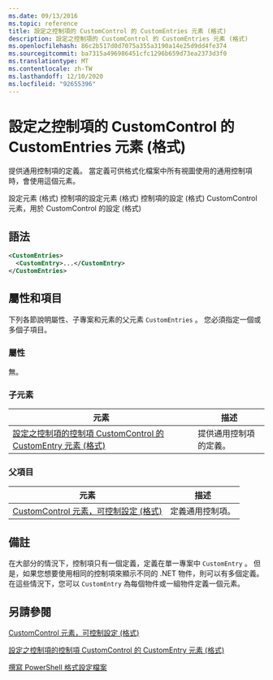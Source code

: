 ```yaml
---
ms.date: 09/13/2016
ms.topic: reference
title: 設定之控制項的 CustomControl 的 CustomEntries 元素 (格式)
description: 設定之控制項的 CustomControl 的 CustomEntries 元素 (格式)
ms.openlocfilehash: 86c2b517d0d7075a355a3190a14e25d9dd4fe374
ms.sourcegitcommit: ba7315a496986451cfc1296b659d73ea2373d3f0
ms.translationtype: MT
ms.contentlocale: zh-TW
ms.lasthandoff: 12/10/2020
ms.locfileid: "92655396"
---
```

# <a name="customentries-element-for-customcontrol-for-controls-for-configuration-format"></a>設定之控制項的 CustomControl 的 CustomEntries 元素 (格式)

提供通用控制項的定義。 當定義可供格式化檔案中所有視圖使用的通用控制項時，會使用這個元素。

設定元素 (格式) 控制項的設定元素 (格式) 控制項的設定 (格式) CustomControl 元素，用於 CustomControl 的設定 (格式) 

## <a name="syntax"></a>語法

```xml
<CustomEntries>
  <CustomEntry>...</CustomEntry>
</CustomEntries>

```

## <a name="attributes-and-elements"></a>屬性和項目

下列各節說明屬性、子專案和元素的父元素 `CustomEntries` 。 您必須指定一個或多個子項目。

### <a name="attributes"></a>屬性

無。

### <a name="child-elements"></a>子元素

|元素|描述|
|-------------|-----------------|
|[設定之控制項的控制項 CustomControl 的 CustomEntry 元素 (格式)](./customentry-element-for-customcontrol-for-controls-for-configuration-format.md)|提供通用控制項的定義。|

### <a name="parent-elements"></a>父項目

|元素|描述|
|-------------|-----------------|
|[CustomControl 元素，可控制設定 (格式) ](./customcontrol-element-for-control-for-controls-for-configuration-format.md)|定義通用控制項。|

## <a name="remarks"></a>備註

在大部分的情況下，控制項只有一個定義，定義在單一專案中 `CustomEntry` 。 但是，如果您想要使用相同的控制項來顯示不同的 .NET 物件，則可以有多個定義。 在這些情況下，您可以 `CustomEntry` 為每個物件或一組物件定義一個元素。

## <a name="see-also"></a>另請參閱

[CustomControl 元素，可控制設定 (格式) ](./customcontrol-element-for-control-for-controls-for-configuration-format.md)

[設定之控制項的控制項 CustomControl 的 CustomEntry 元素 (格式)](./customentry-element-for-customcontrol-for-controls-for-configuration-format.md)

[撰寫 PowerShell 格式設定檔案](./writing-a-powershell-formatting-file.md)
